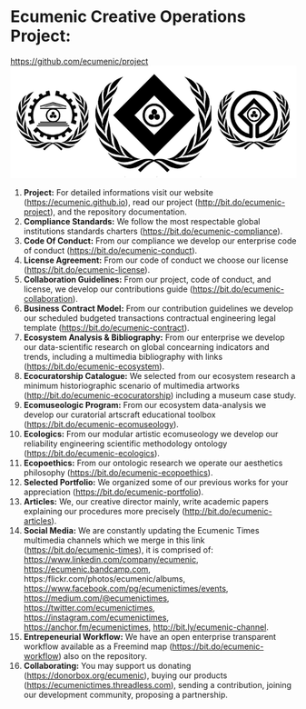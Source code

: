 # Ecumenic Creative Operations Project: 
https://github.com/ecumenic/project
![Our Logo](https://github.com/ecumenic/project/blob/master/Ecumenic%20Creative%20Operations%20Logo.png)
1. **Project:** For detailed informations visit our website (https://ecumenic.github.io), read our project (http://bit.do/ecumenic-project), and the repository documentation.
2. **Compliance Standards:** We follow the most respectable global institutions standards charters (https://bit.do/ecumenic-compliance).
3. **Code Of Conduct:** From our compliance we develop our enterprise code of conduct (https://bit.do/ecumenic-conduct).
4. **License Agreement:** From our code of conduct we choose our license (https://bit.do/ecumenic-license).
5. **Collaboration Guidelines:** From our project, code of conduct, and license, we develop our contributions guide (https://bit.do/ecumenic-collaboration).
6. **Business Contract Model:** From our contribution guidelines we develop our scheduled budgeted transactions contractual engineering legal template (https://bit.do/ecumenic-contract).
7. **Ecosystem Analysis & Bibliography:** From our enterprise we develop our data-scientific research on global concearning indicators and trends, including a multimedia bibliography with links (https://bit.do/ecumenic-ecosystem).
8. **Ecocuratorship Catalogue:** We selected from our ecosystem research a minimum historiographic scenario of multimedia artworks (http://bit.do/ecumenic-ecocuratorship) including a museum case study.
9. **Ecomuseologic Program:** From our ecosystem data-analysis we develop our curatorial artscraft educational toolbox (https://bit.do/ecumenic-ecomuseology).
11. **Ecologics:** From our modular artistic ecomuseology we develop our reliability engineering scientific methodology ontology (https://bit.do/ecumenic-ecologics).
10. **Ecopoethics:** From our ontologic research we operate our aesthetics philosophy (https://bit.do/ecumenic-ecopoethics).
11. **Selected Portfolio:** We organized some of our previous works for your appreciation (https://bit.do/ecumenic-portfolio).
12. **Articles:** We, our creative director mainly, write academic papers explaining our procedures more precisely (http://bit.do/ecumenic-articles).
13. **Social Media:** We are constantly updating the Ecumenic Times multimedia channels which we merge in this link (https://bit.do/ecumenic-times), it is comprised of: https://www.linkedin.com/company/ecumenic, https://ecumenic.bandcamp.com, https:/flickr.com/photos/ecumenic/albums, https://www.facebook.com/pg/ecumenictimes/events, https://medium.com/@ecumenictimes, https://twitter.com/ecumenictimes, https://instagram.com/ecumenictimes, https://anchor.fm/ecumenictimes, http://bit.ly/ecumenic-channel.
14. **Entrepeneurial Workflow:** We have an open enterprise transparent workflow available as a Freemind map (https://bit.do/ecumenic-workflow) also on the repository.
15. **Collaborating:** You may support us donating (https://donorbox.org/ecumenic), buying our products (https://ecumenictimes.threadless.com), sending a contribution, joining our development community, proposing a partnership.
